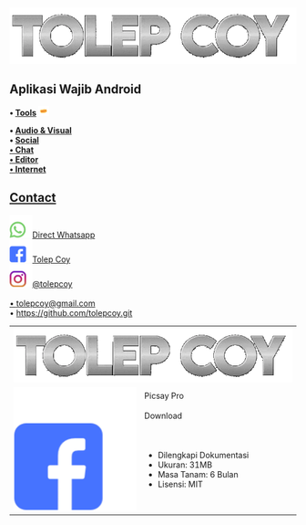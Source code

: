 <p float="center">
  <img src="https://raw.githubusercontent.com/tolepcoy/tolepcoy/main/image/tolepcoy.gif" />
</p>

## Aplikasi Wajib Android
 <b>
  • <a href=Tools">Tools</a> <img src="https://raw.githubusercontent.com/tolepcoy/tolepcoy/main/image/hot.gif" width="20"> </br>
   
  • <a href="Audio & Visual">Audio & Visual</a> </br>
  • <a href="Social">Social </br>
  • <a href="Chat">Chat </br>
  • <a href="Editor">Editor </br>
  • <a href="Internet">Internet
 </b>
 
## Contact
<img src="https://raw.githubusercontent.com/tolepcoy/tolepcoy/main/image/wa.png" width="40" />Direct Whatsapp
<br>
<img src="https://raw.githubusercontent.com/tolepcoy/tolepcoy/main/image/fb.png" width="40" />Tolep Coy
<br>
<img src="https://raw.githubusercontent.com/tolepcoy/tolepcoy/main/image/ig.png" width="40" />@tolepcoy
<br>
<br>
• <a href="https://emailtolep.js">tolepcoy@gmail.com</a></br>
• https://github.com/tolepcoy.git

<table border="0">
        <tr>
    <th colspan="3">
      <img src="https://raw.githubusercontent.com/tolepcoy/tolepcoy/main/image/tolepcoy.gif" />
</th>
        </tr>
        <tr>
  <td rowspan="4">
<img src="https://raw.githubusercontent.com/tolepcoy/tolepcoy/main/image/fb.png" width="100%" />
  </td>
        </tr>
        <tr>
  <td>Picsay Pro</td>
        </tr>
        <tr>
  <td>Download</td>
        </tr>
        <tr>
        <td>
                <ul>
<li>Dilengkapi Dokumentasi</li>
<li>Ukuran: 31MB</li>
<li>Masa Tanam: 6 Bulan</li>
<li>Lisensi: MIT</li>
                </ul>
  </td>
        </tr>
</table>
